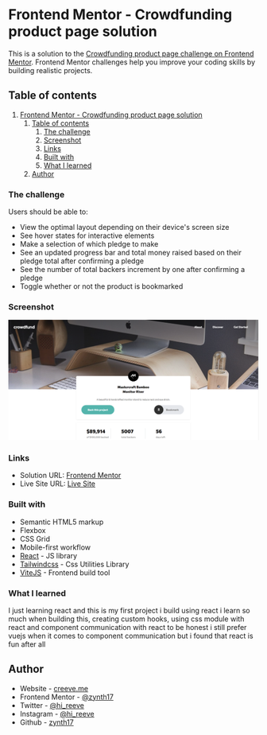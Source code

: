 # Frontend Mentor - Crowdfunding product page solution

This is a solution to the [Crowdfunding product page challenge on Frontend Mentor](https://www.frontendmentor.io/challenges/crowdfunding-product-page-7uvcZe7ZR). Frontend Mentor challenges help you improve your coding skills by building realistic projects. 

## Table of contents

1. [Frontend Mentor - Crowdfunding product page solution](#frontend-mentor---crowdfunding-product-page-solution)
	1. [Table of contents](#table-of-contents)
		1. [The challenge](#the-challenge)
		2. [Screenshot](#screenshot)
		3. [Links](#links)
		4. [Built with](#built-with)
		5. [What I learned](#what-i-learned)
	2. [Author](#author)

### The challenge

Users should be able to:

- View the optimal layout depending on their device's screen size
- See hover states for interactive elements
- Make a selection of which pledge to make
- See an updated progress bar and total money raised based on their pledge total after confirming a pledge
- See the number of total backers increment by one after confirming a pledge
- Toggle whether or not the product is bookmarked

### Screenshot

![](./crowdfunding-product-page.png)

### Links

- Solution URL: [Frontend Mentor](https://www.frontendmentor.io/challenges/crowdfunding-product-page-7uvcZe7ZR/hub/crowdfunding-product-page-with-reactjs-R7HbCXc30)
- Live Site URL: [Live Site](https://crowdfunding-product-page-main-rust.vercel.app/)

### Built with

- Semantic HTML5 markup
- Flexbox
- CSS Grid
- Mobile-first workflow
- [React](https://reactjs.org/) - JS library
- [Tailwindcss](https://tailwindcss.com/) - Css Utilities Library
- [ViteJS](https://vitejs.dev/) - Frontend build tool

### What I learned
I just learning react and this is my first project i build using react
i learn so much when building this, creating custom hooks, using css module with react and component communication with react
to be honest i still prefer vuejs when it comes to component communication but i found that react is fun after all
## Author

- Website - [creeve.me](https://creeve.me)
- Frontend Mentor - [@zynth17](https://www.frontendmentor.io/profile/zynth17)
- Twitter - [@hi_reeve](https://twitter.com/hi_reeve)
- Instagram - [@hi_reeve](https://www.instagram.com/hi_reeve/)
- Github - [zynth17](https://github.com/zynth17)

